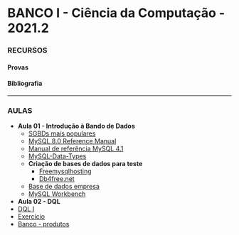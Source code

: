 # BANCO I - Ciência da Computação - 2021.2

### RECURSOS
#### Provas


#### Bibliografia

---

### AULAS
* **Aula 01 - Introdução à Bando de Dados**
    * [SGBDs mais populares](https://db-engines.com/en/ranking)
    * [MySQL 8.0 Reference Manual](https://dev.mysql.com/doc/refman/8.0/en/)
    * [Manual de referência MySQL 4.1](https://downloads.mysql.com/docs/refman-4.1-pt.a4.pdf)    
    * [MySQL-Data-Types](https://github.com/kennedyaraujo/ifc/blob/main/banco/material-complementar/imagens/MySQL-Data-Types.jpg)
    * **Criação de bases de dados para teste**
        * [Freemysqlhosting](https://www.freemysqlhosting.net/)
        * [Db4free.net](https://www.db4free.net/)
    * [Base de dados empresa](https://github.com/kennedyaraujo/ifc/blob/main/banco/base/empresa.sql)
    * [MySQL Workbench](https://dev.mysql.com/downloads/workbench/)
    <!-- [![Vídeo - Aula 01](https://img.youtube.com/vi/JAkcA0eMRFg/maxresdefault.jpg)](https://youtu.be/JAkcA0eMRFg) -->
* **Aula 02 - DQL**
* [DQL I](https://github.com/kennedyaraujo/ifc/blob/main/banco/material-complementar/slides/dql-1.pdf)
* [Exercício](https://github.com/kennedyaraujo/ifc/blob/main/banco/material-complementar/exercicios/dql-1/dql-1.pdf)
* [Banco - produtos](https://github.com/kennedyaraujo/ifc/blob/main/banco/material-complementar/exercicios/dql-1/dtabela-produto.sql)